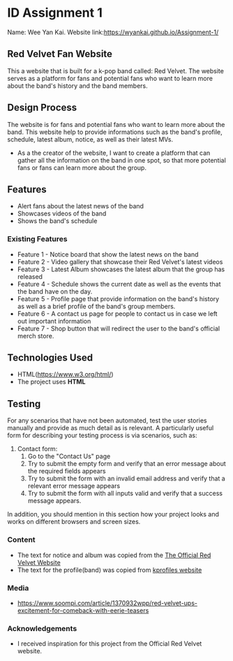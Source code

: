 # ID Assignment 1

Name: Wee Yan Kai.
Website link:https://wyankai.github.io/Assignment-1/

## Red Velvet Fan Website


This a website that is built for a k-pop band called: Red Velvet.
The website serves as a platform for fans and potential fans who want to learn more about the band's history and the band members.
 
## Design Process

The website is for fans and potential fans who want to learn more about the band.
This website help to provide informations such as the band's profile, schedule, latest album, notice, as well as their latest MVs. 

- As a the creator of the website, I want to create a platform that can gather all the information on the band in one spot, so that more potential fans or fans can learn more about the group.


## Features
- Alert fans about the latest news of the band
- Showcases videos of the band
- Shows the band's schedule
 
### Existing Features
- Feature 1 - Notice board that show the latest news on the band
- Feature 2 - Video gallery that showcase their Red Velvet's latest videos
- Feature 3 - Latest Album showcases the latest album that the group has released
- Feature 4 - Schedule shows the current date as well as the events that the band have on the day.
- Feature 5 - Profile page that provide information on the band's history as well as a brief profile of the band's group members.
- Feature 6 - A contact us page for people to contact us in case we left out important information
- Feature 7 - Shop button that will redirect the user to the band's official merch store.


## Technologies Used
- HTML(https://www.w3.org/html/)
 - The project uses **HTML**

## Testing

For any scenarios that have not been automated, test the user stories manually and provide as much detail as is relevant. A particularly useful form for describing your testing process is via scenarios, such as:

1. Contact form:
    1. Go to the "Contact Us" page
    2. Try to submit the empty form and verify that an error message about the required fields appears
    3. Try to submit the form with an invalid email address and verify that a relevant error message appears
    4. Try to submit the form with all inputs valid and verify that a success message appears.

In addition, you should mention in this section how your project looks and works on different browsers and screen sizes.



### Content
- The text for notice and album was copied from the [The Official Red Velvet Website](http://redvelvet.smtown.com/)
- The text for the profile(band) was copied from [kprofiles website](https://kprofiles.com/red-velvet-members-profile/)
### Media
- https://www.soompi.com/article/1370932wpp/red-velvet-ups-excitement-for-comeback-with-eerie-teasers

### Acknowledgements

- I received inspiration for this project from the Official Red Velvet website.
